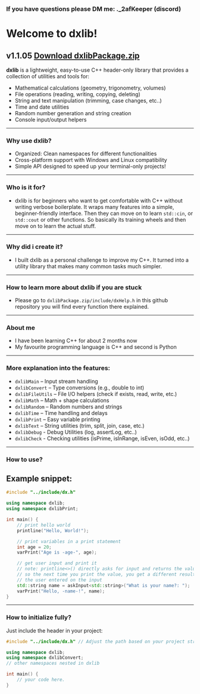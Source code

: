 ### If you have questions please DM me: ._2afKeeper (discord)

# Welcome to dxlib!
## v1.1.05 [Download dxlibPackage.zip](https://github.com/Lsfr271/dxlib/raw/main/dxlibPackage.zip)

**dxlib** is a lightweight, easy-to-use C++ header-only library that provides a collection of utilities and tools for:

- Mathematical calculations (geometry, trigonometry, volumes)
- File operations (reading, writing, copying, deleting)
- String and text manipulation (trimming, case changes, etc..)
- Time and date utilities
- Random number generation and string creation
- Console input/output helpers

---

### Why use dxlib?

- Organized: Clean namespaces for different functionalities
- Cross-platform support with Windows and Linux compatibility
- Simple API designed to speed up your terminal-only projects!

---

### Who is it for?

- dxlib is for beginners who want to get comfortable with C++
without writing verbose boilerplate. It wraps many features into a simple, beginner-friendly interface.
Then they can move on to learn `std::cin`, or `std::cout` or other functions. So basically its
training wheels and then move on to learn the actual stuff.

---

### Why did i create it?

- I built dxlib as a personal challenge to improve my C++.
It turned into a utility library that makes many common tasks much simpler.

---

### How to learn more about dxlib if you are stuck

- Please go to ``dxlibPackage.zip/include/dxHelp.h`` in this github repository
you will find every function there explained.

---

### About me

- I have been learning C++ for about 2 months now
- My favourite programming language is C++ and second is Python

---

### More explanation into the features:

- `dxlibMain` – Input stream handling
- `dxlibConvert` – Type conversions (e.g., double to int)
- `dxlibFileUtils` – File I/O helpers (check if exists, read, write, etc.)
- `dxlibMath` – Math + shape calculations
- `dxlibRandom` – Random numbers and strings
- `dxlibTime` – Time handling and delays
- `dxlibPrint` – Easy variable printing
- `dxlibText` – String utilities (trim, split, join, case, etc.)
- `dxlibDebug` - Debug Utilities (log, assertLog, etc..)
- `dxlibCheck` - Checking utilities (isPrime, isInRange, isEven, isOdd, etc..)

---

### How to use?
## Example snippet:

```cpp
#include "../include/dx.h"

using namespace dxlib;
using namespace dxlibPrint;

int main() {
    // print hello world
    printline("Hello, World!");

    // print variables in a print statement
    int age = 20;
    varPrint("Age is -age-", age);

    // get user input and print it
    // note: printline<>() directly asks for input and returns the value,
    // so the next time you print the value, you get a different result depending on what
    // the user entered on the input
    std::string name = askInput<std::string>("What is your name?: ");
    varPrint("Hello, -name-!", name);
}
```

---

### How to initialize fully?

Just include the header in your project:

```cpp
#include "../include/dx.h" // Adjust the path based on your project structure or compiler-type (it might be different)

using namespace dxlib;  
using namespace dxlibConvert;
// other namespaces nested in dxlib

int main() {
    // your code here.
}
```
